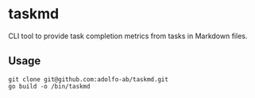 # taskmd
CLI tool to provide task completion metrics from tasks in Markdown files.

## Usage
    git clone git@github.com:adolfo-ab/taskmd.git
    go build -o /bin/taskmd
    
